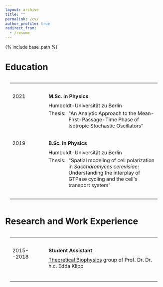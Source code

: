 ```yaml
---
layout: archive
title: ""
permalink: /cv/
author_profile: true
redirect_from:
  - /resume
---
```


{% include base_path %}

<style>

	.table_container {
		width: 100%;
	}

	table.cv {
		padding: 15px;
		text-align: left;
		width: 100%;
		max-width: 600px;
		border-collapse: collapse;
		border: none;
	}

	table.cv tr {
		display: block;
		border: none;
		margin-top: 30px;
		margin-bottom: 30px;
		vertical-align: top;
	}

	table.cv td {
		border: none;
		font-size: 1em;
	}

	table.cv td.year {
		width: 100px;
		vertical-align: top;
	}

	table.cv td.content .title {
		margin-bottom: 10px;
		font-weight: bold;
	}

	table.cv td.content .affiliation {
		margin-bottom: 5px;
	}

	table.cv td.content .description {
		position: relative;
	}

	table.cv td.content .description .thesis {
		display: flex;
		flex-direction: row;
	}

	table.cv td.content .description .thesis .thesis_title {
		flex-grow: 1;
	}

	table.cv td.content .description .thesis .label {
		margin-right: 10px;
		flex-grow: 1;
	}
</style>

Education
======

<div class="table_container">
	<table class="cv">
		<tr>
			<td class="year">2021</td>
			<td class="content">
				<div  class="title">M.Sc. in Physics</div>
				<div class="description">
					<div class="affiliation"> Humboldt-Universität zu Berlin </div>
					<div class="thesis">
						<div class="label">Thesis:</div>
						<div class="thesis_title">
							"An Analytic Approach to the Mean-First-Passage-Time Phase of Isotropic Stochastic Oscillators"
						</div>
					</div>
				</div>
			</td>
		</tr>
		<tr>
			<td class="year">2019</td>
			<td class="content">
				<div class="title"> B.Sc. in Physics</div>
   				<div class="description">
    					<div class="affiliation"> Humboldt-Universität zu Berlin </div>
    					<div class="thesis"> 
						<div class="label">Thesis:</div> 
						<div class="thesis_title">
							"Spatial modeling of cell polarization in <I>Saccharomyces cerevisiae</I>: Understanding the interplay of GTPase cycling and the cell's transport system"
     						</div>
    					</div>
   				</div>
			</td>
		</tr>
	</table>
</div>

Research and Work Experience
======

<div class="table_container">
	<table class="cv">
		<tr>
			<td class="year">2015--2018</td>
			<td class="content">
				<div class="title">Student Assistant</div>
				<div class="description">
					<div class="affiliation"><a href="https://rumo.biologie.hu-berlin.de/tbp/index.php/en/">Theoretical Biophysics</a> group of Prof. Dr. Dr. h.c. Edda Klipp</div>
				</div>
			</td>
		</tr>
	</table>
</div>


<!--  
Skills
======
* Skill 1
* Skill 2
  * Sub-skill 2.1
  * Sub-skill 2.2
  * Sub-skill 2.3
* Skill 3

Publications
======
  <ul>{% for post in site.publications %}
    {% include archive-single-cv.html %}
  {% endfor %}</ul>
  
Talks
======
  <ul>{% for post in site.talks %}
    {% include archive-single-talk-cv.html %}
  {% endfor %}</ul>
  
Teaching
======
  <ul>{% for post in site.teaching %}
    {% include archive-single-cv.html %}
  {% endfor %}</ul>
  
Service and leadership
======
* Currently signed in to 43 different slack teams
-->
